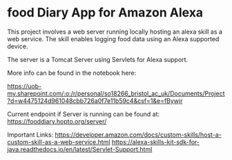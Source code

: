 # food Diary App for Amazon Alexa

This project involves a web server running locally hosting
an alexa skill as a web service. The skill enables logging 
food data using an Alexa supported device. 

The server is a Tomcat Server using Servlets for Alexa support.

More info can be found in the notebook here: 

https://uob-my.sharepoint.com/:o:/r/personal/so18266_bristol_ac_uk/Documents/Project?d=w4475124d961048cbb726a0f7e11b59c4&csf=1&e=fBywjr

Current endpoint if Server is running can be found at:
https://fooddiary.hopto.org/server/


Important Links:
https://developer.amazon.com/docs/custom-skills/host-a-custom-skill-as-a-web-service.html
https://alexa-skills-kit-sdk-for-java.readthedocs.io/en/latest/Servlet-Support.html